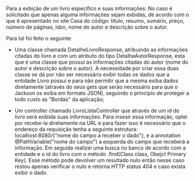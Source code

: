 Para a exbição de um livro específico e suas informações:
No caso é solicitado que apenas alguma informações sejam exbidas, de acordo com o que é apresentado no site Casa do código:
titulo, resumo, sumário, preço, número de páginas, isbn, nome do autor e descrição sobre o autor.

Para tal foi feito o seguinte:

- Uma classe chamada DetalheLivroResponse, atribuindo as informações citadas do livro e com um atributo do tipo DetalheAutorResponse, esta 
que é uma classe que possui as informações citadas do autor (nome do autor e descrição sobre o autor).
A necessidade por criar essa duas classe se dá por não ser necessário exibir todas os dados que a entidade Livro possui e 
para não permitir que a mesma exiba dados diretamente (através do seus gets que serão necessário para que o Jackson os exiba em formato
JSON), seguindo o princípio de proteger a todo custo as "Bordas" da aplicação;

- Um controller chamado LivroListaController que através de um id do livro será exibida suas informações. Para insesir essa informação,
optei por recebe-la diretamente na URL e para fazer isso é necessário que o endereço da requisição tenha a seguinte estrutura:
localhost:8080/{"nome do campo a receber o dado"}, e a annotation @PathVariable("nome do campo") a esquerda do campo que receberá 
a informação.
Em seguida realizei uma busca no banco de acordo com a entidade e o id do livro com o método .find(Class.class, Obejct Primary Key).
Esse método pode devolver um resultado nulo então nesse caso restou apenas verificar o nulo e retorna HTTP status 404 e caso exista
exibir o dado.



